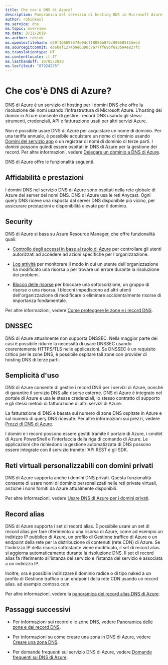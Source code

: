 ```yaml
---
title: Che cos'è DNS di Azure?
description: Panoramica del servizio di hosting DNS in Microsoft Azure. Ospitare il dominio in Microsoft Azure.
author: rohinkoul
ms.service: dns
ms.topic: overview
ms.date: 3/21/2019
ms.author: rohink
ms.openlocfilehash: d59f166897674e9dcff8086b8f5c906605155ee3
ms.sourcegitcommit: eb6bef1274b9e6390c7a77ff69bf6a3b94e827fc
ms.translationtype: HT
ms.contentlocale: it-IT
ms.lasthandoff: 10/05/2020
ms.locfileid: "87924275"
---
```

# <a name="what-is-azure-dns"></a>Che cos'è DNS di Azure?

DNS di Azure è un servizio di hosting per i domini DNS che offre la risoluzione dei nomi usando l'infrastruttura di Microsoft Azure. L'hosting dei domini in Azure consente di gestire i record DNS usando gli stessi strumenti, credenziali, API e fatturazione usati per altri servizi Azure.

Non è possibile usare DNS di Azure per acquistare un nome di dominio. Per una tariffa annuale, è possibile acquistare un nome di dominio usando [Domini del servizio app](https://docs.microsoft.com/azure/app-service/manage-custom-dns-buy-domain#buy-the-domain) o un registrar di nomi di dominio di terze parti. I domini possono quindi essere ospitati in DNS di Azure per la gestione dei record. Per altre informazioni, vedere [Delegare un dominio a DNS di Azure](dns-domain-delegation.md).

DNS di Azure offre le funzionalità seguenti.

## <a name="reliability-and-performance"></a>Affidabilità e prestazioni

I domini DNS nel servizio DNS di Azure sono ospitati nella rete globale di Azure dei server dei nomi DNS. DNS di Azure usa le reti Anycast. Ogni query DNS riceve una risposta dal server DNS disponibile più vicino, per assicurare prestazioni e disponibilità elevate per il dominio.

## <a name="security"></a>Security

 DNS di Azure si basa su Azure Resource Manager, che offre funzionalità quali:

* [Controllo degli accessi in base al ruolo di Azure](https://docs.microsoft.com/azure/azure-resource-manager/resource-group-overview) per controllare gli utenti autorizzati ad accedere ad azioni specifiche per l'organizzazione.

* [Log attività](https://docs.microsoft.com/azure/azure-resource-manager/resource-group-overview) per monitorare il modo in cui un utente dell'organizzazione ha modificato una risorsa o per trovare un errore durante la risoluzione dei problemi.

* [Blocco delle risorse](https://docs.microsoft.com/azure/azure-resource-manager/resource-group-lock-resources) per bloccare una sottoscrizione, un gruppo di risorse o una risorsa. I blocchi impediscono ad altri utenti dell'organizzazione di modificare o eliminare accidentalmente risorse di importanza fondamentale.

Per altre informazioni, vedere [Come proteggere le zone e i record DNS](dns-protect-zones-recordsets.md). 

## <a name="dnssec"></a>DNSSEC

DNS di Azure attualmente non supporta DNSSEC. Nella maggior parte dei casi è possibile ridurre la necessità di usare DNSSEC usando coerentemente HTTPS/TLS nelle applicazioni. Se DNSSEC è un requisito critico per le zone DNS, è possibile ospitare tali zone con provider di hosting DNS di terze parti.

## <a name="ease-of-use"></a>Semplicità d'uso

 DNS di Azure consente di gestire i record DNS per i servizi di Azure, nonché di garantire il servizio DNS alle risorse esterne. DNS di Azure è integrato nel portale di Azure e usa le stesse credenziali, lo stesso contratto di supporto e gli stessi metodi di fatturazione di altri servizi di Azure. 

La fatturazione di DNS è basata sul numero di zone DNS ospitate in Azure e sul numero di query DNS ricevute. Per altre informazioni sui prezzi, vedere [Prezzi di DNS di Azure](https://azure.microsoft.com/pricing/details/dns/).

I domini e i record possono essere gestiti tramite il portale di Azure, i cmdlet di Azure PowerShell e l'interfaccia della riga di comando di Azure. Le applicazioni che richiedono la gestione automatizzata di DNS possono essere integrate con il servizio tramite l'API REST e gli SDK.

## <a name="customizable-virtual-networks-with-private-domains"></a>Reti virtuali personalizzabili con domini privati

DNS di Azure supporta anche i domini DNS privati. Questa funzionalità consente di usare nomi di dominio personalizzati nelle reti private virtuali, anziché i nomi forniti da Azure attualmente disponibili.

Per altre informazioni, vedere [Usare DNS di Azure per i domini privati](private-dns-overview.md).

## <a name="alias-records"></a>Record alias

DNS di Azure supporta i set di record alias. È possibile usare un set di record alias per fare riferimento a una risorsa di Azure, come ad esempio un indirizzo IP pubblico di Azure, un profilo di Gestione traffico di Azure o un endpoint della rete per la distribuzione di contenuti (rete CDN) di Azure. Se l'indirizzo IP della risorsa sottostante viene modificato, il set di record alias si aggiorna automaticamente durante la risoluzione DNS. Il set di record alias fa riferimento all'istanza del servizio e l'istanza del servizio è associata a un indirizzo IP.

Inoltre, ora è possibile indirizzare il dominio radice o di tipo naked a un profilo di Gestione traffico o un endpoint della rete CDN usando un record alias. ad esempio contoso.com.

Per altre informazioni, vedere la [panoramica dei record alias DNS di Azure](dns-alias.md).

## <a name="next-steps"></a>Passaggi successivi

* Per informazioni sui record e le zone DNS, vedere [Panoramica delle zone e dei record DNS](dns-zones-records.md).

* Per informazioni su come creare una zona in DNS di Azure, vedere [Creare una zona DNS](./dns-getstarted-create-dnszone-portal.md).

* Per domande frequenti sul servizio DNS di Azure, vedere [Domande frequenti su DNS di Azure](dns-faq.md).
